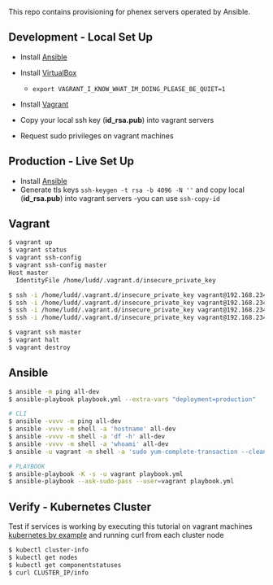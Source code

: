 This repo contains provisioning for phenex servers operated by Ansible.

## Development - Local Set Up

* Install [Ansible](https://www.ansible.com/)
* Install [VirtualBox](https://www.virtualbox.org/)
    * `export VAGRANT_I_KNOW_WHAT_IM_DOING_PLEASE_BE_QUIET=1`
* Install [Vagrant](https://www.vagrantup.com/)

* Copy your local ssh key (**id_rsa.pub**) into vagrant servers
* Request sudo privileges on vagrant machines

## Production - Live Set Up

* Install [Ansible](https://www.ansible.com/)
* Generate tls keys `ssh-keygen -t rsa -b 4096 -N ''` and copy local (**id_rsa.pub**) into vagrant servers -you can use `ssh-copy-id`

## Vagrant

```bash
$ vagrant up
$ vagrant status
$ vagrant ssh-config
$ vagrant ssh-config master
Host master
  IdentityFile /home/ludd/.vagrant.d/insecure_private_key

$ ssh -i /home/ludd/.vagrant.d/insecure_private_key vagrant@192.168.234.230
$ ssh -i /home/ludd/.vagrant.d/insecure_private_key vagrant@192.168.234.231
$ ssh -i /home/ludd/.vagrant.d/insecure_private_key vagrant@192.168.234.232
$ ssh -i /home/ludd/.vagrant.d/insecure_private_key vagrant@192.168.234.233

$ vagrant ssh master
$ vagrant halt
$ vagrant destroy
```

## Ansible

```bash
$ ansible -m ping all-dev
$ ansible-playbook playbook.yml --extra-vars "deployment=production"

# CLI
$ ansible -vvvv -m ping all-dev
$ ansible -vvvv -m shell -a 'hostname' all-dev
$ ansible -vvvv -m shell -a 'df -h' all-dev
$ ansible -vvvv -m shell -a 'whoami' all-dev
$ ansible -u vagrant -m shell -a 'sudo yum-complete-transaction --cleanup-only' all-dev

# PLAYBOOK
$ ansible-playbook -K -s -u vagrant playbook.yml  
$ ansible-playbook --ask-sudo-pass --user=vagrant playbook.yml
```


## Verify - Kubernetes Cluster

Test if services is working by executing this tutorial on vagrant machines [kubernetes by example](http://kubernetesbyexample.com/services/) and running curl from each cluster node

```bash
$ kubectl cluster-info
$ kubectl get nodes
$ kubectl get componentstatuses
$ curl CLUSTER_IP/info
```
